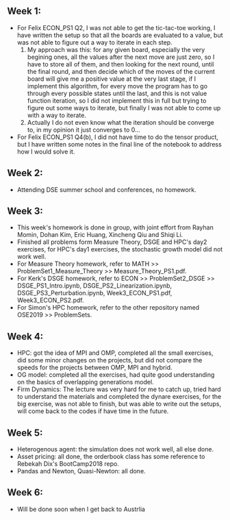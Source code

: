 ## Week 1:
- For Felix ECON_PS1 Q2, I was not able to get the tic-tac-toe working, I have written the setup so that all the boards are evaluated to a value, but was not able to figure out a way to iterate in each step.
  1. My approach was this: for any given board, especially the very begining ones, all the values after the next move are just zero, so I have to store all of them, and then looking for the next round, until the final round, and then decide which of the moves of the current board will give me a positive value at the very last stage, if I implement this algorithm, for every move the program has to go through every possible states until the last, and this is not value function iteration, so I did not implement this in full but trying to figure out some ways to iterate, but finally I was not able to come up with a way to iterate.
  2. Actually I do not even know what the iteration should be converge to, in my opinion it just converges to 0...
- For Felix ECON_PS1 Q4(b), I did not have time to do the tensor product, but I have written some notes in the final line of the notebook to address how I would solve it.  
## Week 2:
- Attending DSE summer school and conferences, no homework.
## Week 3:
- This week's homework is done in group, with joint effort from Rayhan Momin, Dohan Kim, Eric Huang, Xincheng Qiu and Shiqi Li.
- Finished all problems form Measure Theory, DSGE and HPC's day2 exercises, for HPC's day1 exercises, the stochastic growth model did not work well.
- For Measure Theory homework, refer to MATH >> ProblemSet1_Measure_Theory >> Measure_Theory_PS1.pdf.  
- For Kerk's DSGE homework, refer to ECON >> ProblemSet2_DSGE >> DSGE_PS1_Intro.ipynb, DSGE_PS2_Linearization.ipynb, DSGE_PS3_Perturbation.ipynb, Week3_ECON_PS1.pdf, Week3_ECON_PS2.pdf.  
- For Simon's HPC homework, refer to the other repository named OSE2019 >> ProblemSets.
## Week 4:
- HPC: got the idea of MPI and OMP, completed all the small exercises, did some minor changes on the projects, but did not compare the speeds for the projects between OMP, MPI and hybrid.
- OG model: completed all the exercises, had quite good understanding on the basics of overlapping generations model.
- Firm Dynamics: The lecture was very hard for me to catch up, tried hard to understand the materials and completed the dynare exercises, for the big exercise, was not able to finish, but was able to write out the setups, will come back to the codes if have time in the future.
## Week 5:
- Heterogenous agent: the simulation does not work well, all else done.
- Asset pricing: all done, the orderbook class has some reference to Rebekah Dix's BootCamp2018 repo.
- Pandas and Newton, Quasi-Newton: all done.
## Week 6:
- Will be done soon when I get back to Austrlia
